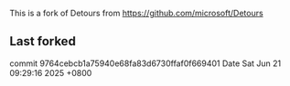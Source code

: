 This is a fork of Detours from https://github.com/microsoft/Detours

Last forked
-----------
commit  9764cebcb1a75940e68fa83d6730ffaf0f669401
Date    Sat Jun 21 09:29:16 2025 +0800
